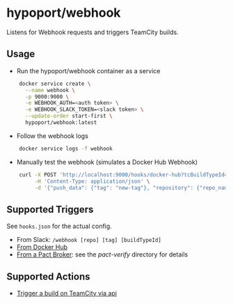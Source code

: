 # hypoport/webhook

Listens for Webhook requests and triggers TeamCity builds.

## Usage

- Run the hypoport/webhook container as a service

```bash
    docker service create \
      --name webhook \
      -p 9000:9000 \
      -e WEBHOOK_AUTH=<auth token> \
      -e WEBHOOK_SLACK_TOKEN=<slack token> \
      --update-order start-first \
      hypoport/webhook:latest
```

- Follow the webhook logs

```bash
    docker service logs -f webhook 
```

- Manually test the webhook (simulates a Docker Hub Webhook)

```bash
    curl -X POST 'http://localhost:9000/hooks/docker-hub?tcBuildTypeId=pku_ExplorationDay_WebhookTest&auth=<token>' \
         -H 'Content-Type: application/json' \
         -d '{"push_data": {"tag": "new-tag"}, "repository": {"repo_name": "repo/name"}}'
```

## Supported Triggers

See `hooks.json` for the actual config.

- From Slack: `/webhook [repo] [tag] [buildTypeId]`
- [From Docker Hub](https://docs.docker.com/docker-hub/webhooks/)
- [From a Pact Broker](https://docs.pact.io/pact_broker/webhooks): see the _pact-verify_ directory for details

## Supported Actions

- [Trigger a build on TeamCity via api](trigger-teamcity-build.md)
